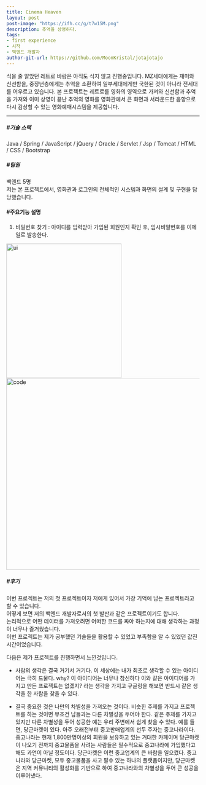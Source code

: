 ```yaml
---
title: Cinema Heaven
layout: post
post-image: "https://ifh.cc/g/t7w15M.png"
description: 추억을 상영하다.
tags:
- first experience
- 시작
- 백엔드 개발자
author-git-url: https://github.com/MoonKristal/jotajotajo
---
```


식을 줄 알았던 레트로 바람은 아직도 식지 않고 진행중입니다.
MZ세대에게는 재미와 신선함을, 중장년층에게는 추억을 소환하여 일부세대에게만 국한된 것이 아니라 전세대를 어우르고 있습니다.
본 프로젝트는 레트로를 영화의 영역으로 가져와 신선함과 추억을 가져와 이미 상영이 끝난 추억의 영화를 영화관에서 큰 화면과 서라운드한 음향으로 다시 감상할 수 있는 영화예매시스템을 제공합니다.

---


##### #기술 스택
Java / Spring / JavaScript / jQuery / Oracle / 
Servlet / Jsp / Tomcat / HTML / CSS / Bootstrap

##### #팀원
백엔드 5명<br>
저는 본 프로젝트에서, 영화관과 로그인의 전체적인 시스템과 화면의 설계 및 구현을 담당했습니다. 

#### #주요기능 설명
1. 비밀번호 찾기 : 아이디를 입력받아 가입된 회원인지 확인 후, 임시비밀번호를 이메일로 발송한다.<br>
<img src="https://ifh.cc/g/ctCs8S.png" width="300px" height="350" title="px(픽셀) 크기 설정" alt="ui">
<img src="https://ifh.cc/g/y7LPNL.png" width="600px" height="500" title="px(픽셀) 크기 설정" alt="code"><br>

##### #후기
이번 프로젝트는 저의 첫 프로젝트이자 저에게 있어서 가장 기억에 남는 프로젝트라고 할 수 있습니다. <br>
어떻게 보면 저의 백엔드 개발자로서의 첫 발판과 같은 프로젝트이기도 합니다.<br>
논리적으로 어떤 데이터를 가져오려면 어떠한 코드를 짜야 하는지에 대해 생각하는 과정이 너무나 즐거웠습니다.<br>
이번 프로젝트는 제가 공부했던 기술들을 활용할 수 있었고 부족함을 알 수 있었던 값진 시간이었습니다.<br>

다음은 제가 프로젝트를 진행하면서 느낀것입니다.
* 사람의 생각은 결국 거기서 거기다.
이 세상에는 내가 최초로 생각할 수 있는 아이디어는 극히 드물다.
why? 이 아이디어는 너무나 참신하다 이와 같은 아이디어를 가지고 만든 프로젝트는 없겠지? 라는 생각을 가지고 구글링을 해보면 반드시 같은 생각을 한 사람을 찾을 수 있다.

* 결국 중요한 것은 나만의 차별성을 가져오는 것이다.
비슷한 주제를 가지고 프로젝트를 하는 것이면 무조건 남들과는 다른 차별성을 두어야 한다.
같은 주제를 가지고 있지만 다른 차별성을 두어 성공한 예는 우리 주변에서 쉽게 찾을 수 있다.
예를 들면, 당근마켓이 있다.
아주 오래전부터 중고판매업계의 선두 주자는 중고나라이다. 중고나라는 현재 1,800만명이상의 회원을 보유하고 있는 거대한 카페이며 당근마켓이 나오기 전까지 중고물품을 사려는 사람들은 필수적으로 중고나라에 가입했다고 해도 과언이 아닐 정도이다.
당근마켓은 이런 중고업계의 큰 바람을 일으켰다.
중고나라와 당근마켓, 모두 중고물품을 사고 팔수 있는 하나의 플랫폼이지만, 당근마켓은 지역 커뮤니티의 활성화를 기반으로 하여 중고나라와의 차별성을 두어 큰 성공을 이루어냈다.



